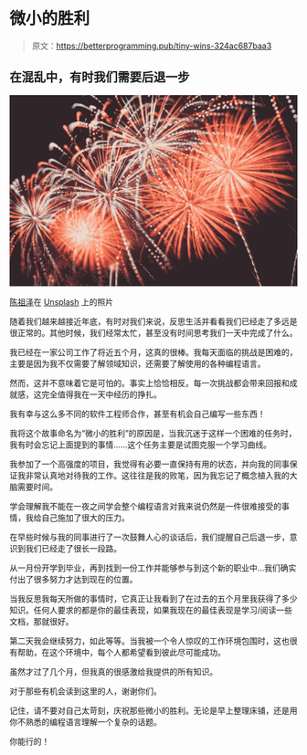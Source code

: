 # 微小的胜利

> 原文：<https://betterprogramming.pub/tiny-wins-324ac687baa3>

## 在混乱中，有时我们需要后退一步

![](img/69681b282dfac9c55f51bafe7d74bec2.png)

[陈祖泽](https://unsplash.com/@yulokchan?utm_source=unsplash&utm_medium=referral&utm_content=creditCopyText)在 [Unsplash](https://unsplash.com/s/photos/celebration?utm_source=unsplash&utm_medium=referral&utm_content=creditCopyText) 上的照片

随着我们越来越接近年底，有时对我们来说，反思生活并看看我们已经走了多远是很正常的。其他时候，我们经常太忙，甚至没有时间思考我们一天中完成了什么。

我已经在一家公司工作了将近五个月，这真的很棒。我每天面临的挑战是困难的，主要是因为我不仅需要了解领域知识，还需要了解使用的各种编程语言。

然而，这并不意味着它是可怕的。事实上恰恰相反。每一次挑战都会带来回报和成就感，这完全值得我在一天中经历的挣扎。

我有幸与这么多不同的软件工程师合作，甚至有机会自己编写一些东西！

我将这个故事命名为“微小的胜利”的原因是，当我沉迷于这样一个困难的任务时，我有时会忘记上面提到的事情……这个任务主要是试图克服一个学习曲线。

我参加了一个高强度的项目，我觉得有必要一直保持有用的状态，并向我的同事保证我非常认真地对待我的工作。这往往是我的败笔，因为我忘记了概念植入我的大脑需要时间。

学会理解我不能在一夜之间学会整个编程语言对我来说仍然是一件很难接受的事情，我给自己施加了很大的压力。

在早些时候与我的同事进行了一次鼓舞人心的谈话后，我们提醒自己后退一步，意识到我们已经走了很长一段路。

从一月份开学到毕业，再到找到一份工作并能够参与到这个新的职业中…我们确实付出了很多努力才达到现在的位置。

当我反思我每天所做的事情时，它真正让我看到了在过去的五个月里我获得了多少知识。任何人要求的都是你的最佳表现，如果我现在的最佳表现是学习/阅读一些文档，那就很好。

第二天我会继续努力，如此等等。当我被一个令人惊叹的工作环境包围时，这也很有帮助，在这个环境中，每个人都希望看到彼此尽可能成功。

虽然才过了几个月，但我真的很感激给我提供的所有知识。

对于那些有机会读到这里的人，谢谢你们。

记住，请不要对自己太苛刻，庆祝那些微小的胜利。无论是早上整理床铺，还是用你不熟悉的编程语言理解一个复杂的话题。

你能行的！